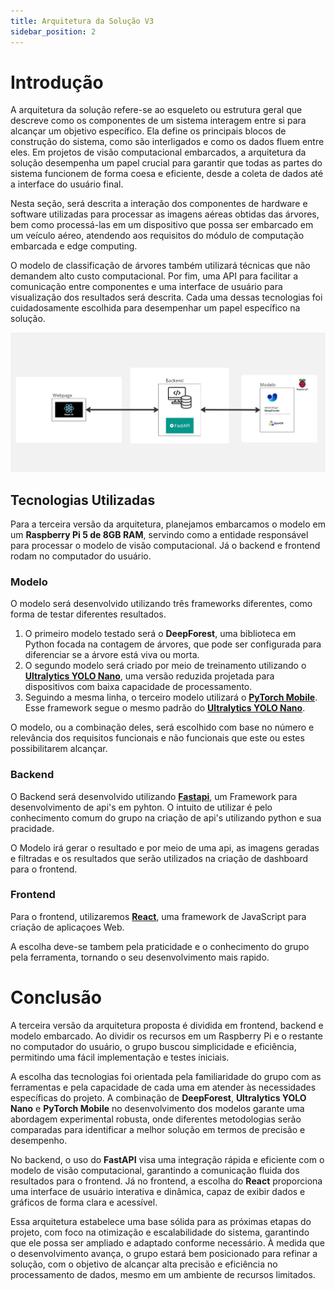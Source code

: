 ```yaml
---
title: Arquitetura da Solução V3
sidebar_position: 2
---
```

# Introdução

A arquitetura da solução refere-se ao esqueleto ou estrutura geral que descreve como os componentes de um sistema interagem entre si para alcançar um objetivo específico. Ela define os principais blocos de construção do sistema, como são interligados e como os dados fluem entre eles. Em projetos de visão computacional embarcados, a arquitetura da solução desempenha um papel crucial para garantir que todas as partes do sistema funcionem de forma coesa e eficiente, desde a coleta de dados até a interface do usuário final.

Nesta seção, será descrita a interação dos componentes de hardware e software utilizadas para processar as imagens aéreas obtidas das árvores, bem como processá-las em um dispositivo que possa ser embarcado em um veículo aéreo, atendendo aos requisitos do módulo de computação embarcada e edge computing. 

O modelo de classificação de árvores também utilizará técnicas que não demandem alto custo computacional. Por fim, uma API para facilitar a comunicação entre componentes e uma interface de usuário para visualização dos resultados será descrita. Cada uma dessas tecnologias foi cuidadosamente escolhida para desempenhar um papel específico na solução.

![Canvas ](../../assets/sprint-3/arquitetura-sprint3.jpg)

## Tecnologias Utilizadas

Para a terceira versão da arquitetura, planejamos embarcamos o modelo em um **Raspberry Pi 5 de 8GB RAM**, servindo como a entidade responsável para processar o modelo de visão computacional. Já o backend e frontend rodam no computador do usuário. 


### Modelo

O modelo será desenvolvido utilizando três frameworks diferentes, como forma de testar diferentes resultados.

1. O primeiro modelo testado será o **DeepForest**, uma biblioteca em Python focada na contagem de árvores, que pode ser configurada para diferenciar se a árvore está viva ou morta.
2. O segundo modelo será criado por meio de treinamento utilizando o **[Ultralytics YOLO Nano](https://www.ultralytics.com/pt)**, uma versão reduzida projetada para dispositivos com baixa capacidade de processamento.
3. Seguindo a mesma linha, o terceiro modelo utilizará o **[PyTorch Mobile](https://pytorch.org/mobile/home/)**. Esse framework segue o mesmo padrão do **[Ultralytics YOLO Nano](https://www.ultralytics.com/pt)**.

O modelo, ou a combinação deles, será escolhido com base no número e relevância dos requisitos funcionais e não funcionais que este ou estes possibilitarem alcançar.

### Backend

O Backend será desenvolvido utilizando **[Fastapi](https://fastapi.tiangolo.com/)**, um Framework para desenvolvimento de api's em pyhton. O intuito de utilizar é pelo conhecimento comum do grupo na criação de api's utilizando python e sua pracidade.

O Modelo irá gerar o resultado e por meio de uma api, as imagens geradas e filtradas e os resultados que serão utilizados na criação de dashboard para o frontend.

### Frontend

Para o frontend, utilizaremos **[React](https://react.dev/)**, uma framework de JavaScript para criação de aplicaçoes Web.

A escolha deve-se tambem pela praticidade e o conhecimento do grupo pela ferramenta, tornando o seu desenvolvimento mais rapido.


# Conclusão

A terceira versão da arquitetura proposta é dividida em frontend, backend e modelo embarcado. Ao dividir os recursos em um Raspberry Pi e o restante no computador do usuário, o grupo buscou simplicidade e eficiência, permitindo uma fácil implementação e testes iniciais.

A escolha das tecnologias foi orientada pela familiaridade do grupo com as ferramentas e pela capacidade de cada uma em atender às necessidades específicas do projeto. A combinação de **DeepForest**, **Ultralytics YOLO Nano** e **PyTorch Mobile** no desenvolvimento dos modelos garante uma abordagem experimental robusta, onde diferentes metodologias serão comparadas para identificar a melhor solução em termos de precisão e desempenho.

No backend, o uso do **FastAPI** visa uma integração rápida e eficiente com o modelo de visão computacional, garantindo a comunicação fluida dos resultados para o frontend. Já no frontend, a escolha do **React** proporciona uma interface de usuário interativa e dinâmica, capaz de exibir dados e gráficos de forma clara e acessível.

Essa arquitetura estabelece uma base sólida para as próximas etapas do projeto, com foco na otimização e escalabilidade do sistema, garantindo que ele possa ser ampliado e adaptado conforme necessário. À medida que o desenvolvimento avança, o grupo estará bem posicionado para refinar a solução, com o objetivo de alcançar alta precisão e eficiência no processamento de dados, mesmo em um ambiente de recursos limitados.
